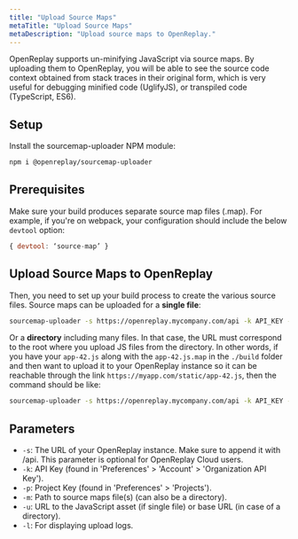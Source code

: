 ```yaml
---
title: "Upload Source Maps"
metaTitle: "Upload Source Maps"
metaDescription: "Upload source maps to OpenReplay."
---
```


OpenReplay supports un-minifying JavaScript via source maps. By uploading them to OpenReplay, you will be able to see the source code context obtained from stack traces in their original form, which is very useful for debugging minified code (UglifyJS), or transpiled code (TypeScript, ES6).

## Setup

Install the sourcemap-uploader NPM module:

```bash
npm i @openreplay/sourcemap-uploader
```

## Prerequisites

Make sure your build produces separate source map files (.map). For example, if you're on webpack, your configuration should include the below `devtool` option:

```js
{ devtool: ‘source-map’ }
```

## Upload Source Maps to OpenReplay

Then, you need to set up your build process to create the various source files. Source maps can be uploaded for a **single file**:

```bash
sourcemap-uploader -s https://openreplay.mycompany.com/api -k API_KEY -p PROJECT_KEY file -m ./dist/index.js.map -u https://myapp.com/index.js
```

Or a **directory** including many files. In that case, the URL must correspond to the root where you upload JS files from the directory. In other words, if you have your `app-42.js` along with  the `app-42.js.map` in the `./build` folder and then want to upload it to your OpenReplay instance so it can be reachable through the link `https://myapp.com/static/app-42.js`, then the command should be like:

```bash
sourcemap-uploader -s https://openreplay.mycompany.com/api -k API_KEY -p PROJECT_KEY dir -m ./build -u https://myapp.com/static
```

## Parameters

- `-s`: The URL of your OpenReplay instance. Make sure to append it with /api. This parameter is optional for OpenReplay Cloud users.
- `-k`: API Key (found in 'Preferences' > 'Account' > 'Organization API Key').
- `-p`: Project Key (found in 'Preferences' > 'Projects').
- `-m`: Path to source maps file(s) (can also be a directory).
- `-u`: URL to the JavaScript asset (if single file) or base URL (in case of a directory).
- `-l`: For displaying upload logs.